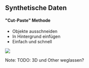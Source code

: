 ## Synthetische Daten

#### "Cut-Paste" Methode

- Objekte ausschneiden
- In Hintergrund einfügen
- Einfach und schnell

<div class="right-aligned-div">
    <img src="assets/00000001_ALPHA Kopie.jpeg" data-text="Blending mit Alpha" data-id="alpha-blended"/>
</div>

Note:
TODO: 3D und Other weglassen?
